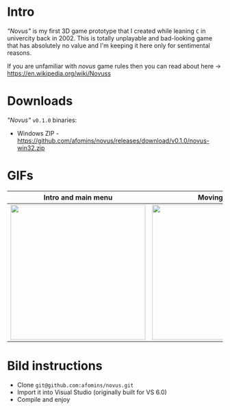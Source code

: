 # Intro
*"Novus"* is my first 3D game prototype that I created while leaning `C` in univercity back in 2002. This is totally unplayable and bad-looking game that has absolutely no value and I'm keeping it here only for sentimental reasons.

If you are unfamiliar with *novus* game rules then you can read about here -> https://en.wikipedia.org/wiki/Novuss

# Downloads
*"Novus"* `v0.1.0` binaries:
 * Windows ZIP - https://github.com/afomins/novus/releases/download/v0.1.0/novus-win32.zip
 
# GIFs
| Intro and main menu | Moving puck |
| --|--|
| <img src="https://github.com/afomins/novus/blob/master/gifs/novus_000.gif" width="315"> | <img src="https://github.com/afomins/novus/blob/master/gifs/novus_001.gif" width="315"> |

# Bild instructions
 * Clone `git@github.com:afomins/novus.git`
 * Import it into Visual Studio (originally built for VS 6.0) 
 * Compile and enjoy

